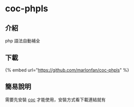 # coc-phpls

## 介紹

php 語法自動補全

## 下載

{% embed url="https://github.com/marlonfan/coc-phpls" %}

## 簡易說明

需要先安裝 [coc](coc.md) 才能使用，安裝方式看下載連結就有

